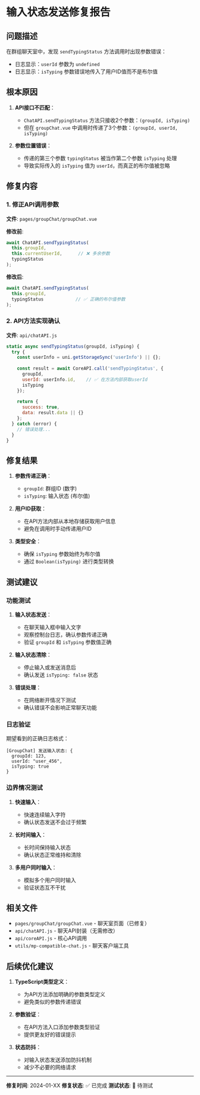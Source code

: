 # 输入状态发送修复报告

## 问题描述

在群组聊天室中，发现 `sendTypingStatus` 方法调用时出现参数错误：
- 日志显示：`userId` 参数为 `undefined`
- 日志显示：`isTyping` 参数错误地传入了用户ID值而不是布尔值

## 根本原因

1. **API接口不匹配**：
   - `ChatAPI.sendTypingStatus` 方法只接收2个参数：`(groupId, isTyping)`
   - 但在 `groupChat.vue` 中调用时传递了3个参数：`(groupId, userId, isTyping)`

2. **参数位置错误**：
   - 传递的第三个参数 `typingStatus` 被当作第二个参数 `isTyping` 处理
   - 导致实际传入的 `isTyping` 值为 `userId`，而真正的布尔值被忽略

## 修复内容

### 1. 修正API调用参数

**文件**: `pages/groupChat/groupChat.vue`

**修改前**:
```javascript
await ChatAPI.sendTypingStatus(
  this.groupId,
  this.currentUserId,      // ❌ 多余参数
  typingStatus
);
```

**修改后**:
```javascript
await ChatAPI.sendTypingStatus(
  this.groupId,
  typingStatus            // ✅ 正确的布尔值参数
);
```

### 2. API方法实现确认

**文件**: `api/chatAPI.js`

```javascript
static async sendTypingStatus(groupId, isTyping) {
  try {
    const userInfo = uni.getStorageSync('userInfo') || {};
    
    const result = await CoreAPI.call('sendTypingStatus', {
      groupId,
      userId: userInfo.id,    // ✅ 在方法内部获取userId
      isTyping
    });
    
    return {
      success: true,
      data: result.data || {}
    };
  } catch (error) {
    // 错误处理...
  }
}
```

## 修复结果

1. **参数传递正确**：
   - `groupId`: 群组ID (数字)
   - `isTyping`: 输入状态 (布尔值)

2. **用户ID获取**：
   - 在API方法内部从本地存储获取用户信息
   - 避免在调用时手动传递用户ID

3. **类型安全**：
   - 确保 `isTyping` 参数始终为布尔值
   - 通过 `Boolean(isTyping)` 进行类型转换

## 测试建议

### 功能测试

1. **输入状态发送**：
   - 在聊天输入框中输入文字
   - 观察控制台日志，确认参数传递正确
   - 验证 `groupId` 和 `isTyping` 参数值正确

2. **输入状态清除**：
   - 停止输入或发送消息后
   - 确认发送 `isTyping: false` 状态

3. **错误处理**：
   - 在网络断开情况下测试
   - 确认错误不会影响正常聊天功能

### 日志验证

期望看到的正确日志格式：
```
[GroupChat] 发送输入状态: {
  groupId: 123,
  userId: "user_456", 
  isTyping: true
}
```

### 边界情况测试

1. **快速输入**：
   - 快速连续输入字符
   - 确认状态发送不会过于频繁

2. **长时间输入**：
   - 长时间保持输入状态
   - 确认状态正常维持和清除

3. **多用户同时输入**：
   - 模拟多个用户同时输入
   - 验证状态互不干扰

## 相关文件

- `pages/groupChat/groupChat.vue` - 聊天室页面（已修复）
- `api/chatAPI.js` - 聊天API封装（无需修改）
- `api/coreAPI.js` - 核心API调用
- `utils/mp-compatible-chat.js` - 聊天客户端工具

## 后续优化建议

1. **TypeScript类型定义**：
   - 为API方法添加明确的参数类型定义
   - 避免类似的参数传递错误

2. **参数验证**：
   - 在API方法入口添加参数类型验证
   - 提供更友好的错误提示

3. **状态防抖**：
   - 对输入状态发送添加防抖机制
   - 减少不必要的网络请求

---

**修复时间**: 2024-01-XX
**修复状态**: ✅ 已完成
**测试状态**: 🔄 待测试

